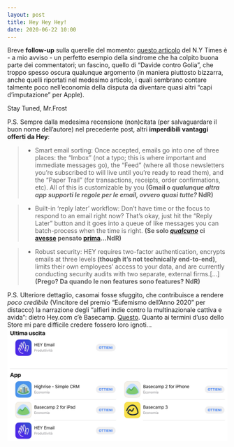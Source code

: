 ```yaml
---
layout: post
title: Hey Hey Hey!
date: 2020-06-22 10:00
---
```


Breve **follow-up** sulla querelle del momento: [questo articolo](https://www.nytimes.com/2020/06/19/opinion/apple-app-store-hey.html) del N.Y Times è - a mio avviso - un perfetto esempio della sindrome che ha colpito buona parte dei commentatori; un fascino, quello di “Davide contro Golia”, che troppo spesso oscura qualunque argomento (in maniera piuttosto bizzarra, anche quelli riportati nel medesimo articolo, i quali sembrano contare talmente poco nell’economia della disputa da diventare quasi altri “capi d’imputazione” per Apple).

Stay Tuned, Mr.Frost

P.S. Sempre dalla medesima recensione (non)citata (per salvaguardare il buon nome dell’autore) nel precedente post, altri **imperdibili vantaggi offerti da Hey**:

> - Smart email sorting: Once accepted, emails go into one of three places: the “Imbox” (not a typo; this is where important and immediate messages go), the “Feed” (where all those newsletters you’re subscribed to will live until you’re ready to read them), and the “Paper Trail” (for transactions, receipts, order confirmations, etc). All of this is customizable by you **(Gmail o *qualunque altra app supporti le regole per le email, ovvero quasi tutte?* NdR)**

> - Built-in ‘reply later’ workflow: Don’t have time or the focus to respond to an email right now? That’s okay, just hit the “Reply Later” button and it goes into a queue of like messages you can batch-process when the time is right. **(Se solo [*qualcuno*](https://apps.apple.com/it/app/triage-email-first-aid/id626094320) ci [avesse](https://apps.apple.com/it/app/sift-lite-gesture-based-email-triage-for-all-your-mailboxes/id962271381) pensato [prima](https://apps.apple.com/it/app/dispatch/id642022747)...NdR)**

> - Robust security: HEY requires two-factor authentication, encrypts emails at three levels **(though it’s not technically end-to-end)**, limits their own employees’ access to your data, and are currently conducting security audits with two separate, external firms.[...] **(Prego? Da quando le non features sono features? NdR)**

P.S. Ulteriore dettaglio, casomai fosse sfuggito, che contribuisce a rendere *poco credibile* (Vincitore del premio “Eufemismo dell’Anno 2020” per distacco) la narrazione degli “alfieri indie contro la multinazionale cattiva e avida”: dietro Hey.com c’è Basecamp. [Questo](https://basecamp.com).
Quanto ai termini d’uso dello Store mi pare difficile credere fossero loro ignoti...
![basecamp](/Basecamp.jpeg)